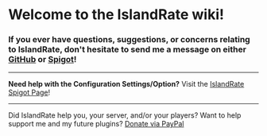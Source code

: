 # **Welcome to the IslandRate wiki!**

### If you ever have questions, suggestions, or concerns relating to IslandRate, don't hesitate to send me a message on either [GitHub](https://github.com/Yovez) or [Spigot](https://www.spigotmc.org/members/yovez.527133)!

***

**Need help with the Configuration Settings/Option?** Visit the [IslandRate Spigot Page](https://www.spigotmc.org/resources/islandrate-askyblock-addon.53519/)!

***

Did IslandRate help you, your server, and/or your players? Want to help support me and my future plugins? [Donate via PayPal](https://www.paypal.me/itsYovez)

